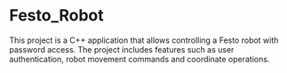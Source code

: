 # Festo_Robot
This project is a C++ application that allows controlling a Festo robot with password access. The project includes features such as user authentication, robot movement commands and coordinate operations.

